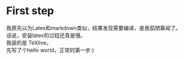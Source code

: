 # First step

我原先以为Latex和markdown类似，结果发现需要编译，是我孤陋寡闻了。  
话说，安装latex的过程还真是慢。  
我装的是 TeXlive。  
先写了个hello world，正常的第一步:)
